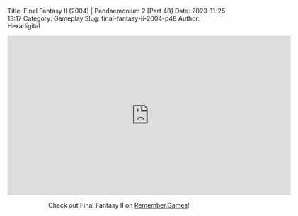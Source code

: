 Title: Final Fantasy II (2004) | Pandaemonium 2 [Part 48]
Date: 2023-11-25 13:17
Category: Gameplay
Slug: final-fantasy-ii-2004-p48
Author: Hexadigital

<center><iframe src="https://www.youtube.com/embed/-ivsyxWWLII?feature=oembed" allow="accelerometer; autoplay; encrypted-media; gyroscope; picture-in-picture" width="640" height="360" frameborder="0"></iframe>

Check out Final Fantasy II on [Remember.Games](https://remember.games/game/6866/final-fantasy-i-ii-dawn-of-souls/)!</center>